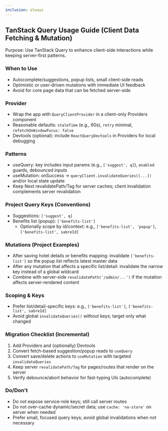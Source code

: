 ```yaml
---
inclusion: always
---
```

## TanStack Query Usage Guide (Client Data Fetching & Mutation)

Purpose: Use TanStack Query to enhance client-side interactions while keeping server-first patterns.

### When to Use
- Autocomplete/suggestions, popup lists, small client-side reads
- Optimistic or user-driven mutations with immediate UI feedback
- Avoid for core page data that can be fetched server-side

### Provider
- Wrap the app with `QueryClientProvider` in a client-only Providers component
- Reasonable defaults: `staleTime` (e.g., 60s), `retry` minimal, `refetchOnWindowFocus: false`
- Devtools (optional): include `ReactQueryDevtools` in Providers for local debugging

### Patterns
- useQuery: key includes input params (e.g., `['suggest', q]`), `enabled` guards, debounced inputs
- useMutation: onSuccess → `queryClient.invalidateQueries([...])` and/or local state update
- Keep Next revalidatePath/Tag for server caches; client invalidation complements server revalidation

### Project Query Keys (Conventions)
- Suggestions: `['suggest', q]`
- Benefits list (popup): `['benefits-list']`
  - Optionally scope by id/context: e.g., `['benefits-list', 'popup']`, `['benefits-list', sabreId]`

### Mutations (Project Examples)
- After saving hotel details or benefits mapping: invalidate `['benefits-list']` so the popup list reflects latest master data
- After any mutation that affects a specific list/detail: invalidate the narrow key instead of a global wildcard
- Combine with server-side `revalidatePath('/admin/...')` if the mutation affects server-rendered content

### Scoping & Keys
- Prefer list/detail-specific keys: e.g., `['benefits-list']`, `['benefits-list', sabreId]`
- Avoid global `invalidateQueries()` without keys; target only what changed


### Migration Checklist (Incremental)
1) Add Providers and (optionally) Devtools
2) Convert fetch-based suggestion/popup reads to `useQuery`
3) Convert save/delete actions to `useMutation` with targeted `invalidateQueries`
4) Keep server `revalidatePath/Tag` for pages/routes that render on the server
5) Verify debounce/abort behavior for fast-typing UIs (autocomplete)

### Do/Don't
- Do not expose service-role keys; still call server routes
- Do not over-cache dynamic/secret data; use `cache: 'no-store'` on server when needed
- Prefer small, focused query keys; avoid global invalidations when not necessary

